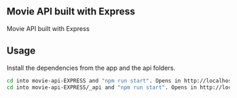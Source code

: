## Movie API built with Express

Movie API built with Express

## Usage

Install the dependencies from the app and the api folders.

```sh
cd into movie-api-EXPRESS and "npm run start". Opens in http://localhost:3030
cd into movie-api-EXPRESS/_api and "npm run start". Opens in http://localhost:3000
```
